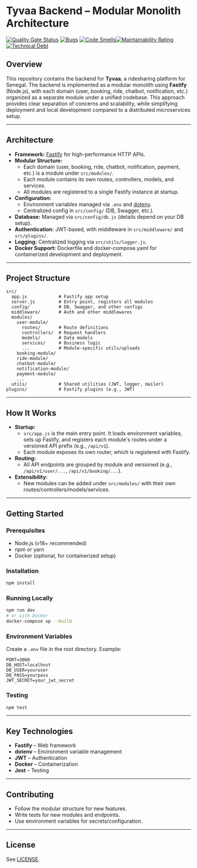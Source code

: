 # Tyvaa Backend – Modular Monolith Architecture

[![Quality Gate Status](https://sonarcloud.io/api/project_badges/measure?project=TyvaaServices_tyvaa-backend&metric=alert_status&token=20e96f50fb626ffe0d4642e94c92d998de83b4a8)](https://sonarcloud.io/summary/new_code?id=TyvaaServices_tyvaa-backend)
[![Bugs](https://sonarcloud.io/api/project_badges/measure?project=TyvaaServices_tyvaa-backend&metric=bugs&token=20e96f50fb626ffe0d4642e94c92d998de83b4a8)](https://sonarcloud.io/summary/new_code?id=TyvaaServices_tyvaa-backend)
[![Code Smells](https://sonarcloud.io/api/project_badges/measure?project=TyvaaServices_tyvaa-backend&metric=code_smells&token=20e96f50fb626ffe0d4642e94c92d998de83b4a8)](https://sonarcloud.io/summary/new_code?id=TyvaaServices_tyvaa-backend)[![Maintainability Rating](https://sonarcloud.io/api/project_badges/measure?project=TyvaaServices_tyvaa-backend&metric=sqale_rating&token=267c4b6405798133f0059b7d78abe552e9949afa)](https://sonarcloud.io/summary/new_code?id=TyvaaServices_tyvaa-backend)
[![Technical Debt](https://sonarcloud.io/api/project_badges/measure?project=TyvaaServices_tyvaa-backend&metric=sqale_index&token=267c4b6405798133f0059b7d78abe552e9949afa)](https://sonarcloud.io/summary/new_code?id=TyvaaServices_tyvaa-backend)

[//]: # ([![Security Rating]&#40;https://sonarcloud.io/api/project_badges/measure?project=TyvaaServices_tyvaa-backend&metric=security_rating&token=267c4b6405798133f0059b7d78abe552e9949afa&#41;]&#40;https://sonarcloud.io/summary/new_code?id=TyvaaServices_tyvaa-backend&#41;)
[//]: # ([![Vulnerabilities]&#40;https://sonarcloud.io/api/project_badges/measure?project=TyvaaServices_tyvaa-backend&metric=vulnerabilities&token=267c4b6405798133f0059b7d78abe552e9949afa&#41;]&#40;https://sonarcloud.io/summary/new_code?id=TyvaaServices_tyvaa-backend&#41;)
## Overview
This repository contains the backend for **Tyvaa**, a ridesharing platform for Senegal. The backend is implemented as a modular monolith using **Fastify** (Node.js), with each domain (user, booking, ride, chatbot, notification, etc.) organized as a separate module under a unified codebase. This approach provides clear separation of concerns and scalability, while simplifying deployment and local development compared to a distributed microservices setup.

---

## Architecture
- **Framework:** [Fastify](https://www.fastify.io/) for high-performance HTTP APIs.
- **Modular Structure:**
  - Each domain (user, booking, ride, chatbot, notification, payment, etc.) is a module under `src/modules/`.
  - Each module contains its own routes, controllers, models, and services.
  - All modules are registered to a single Fastify instance at startup.
- **Configuration:**
  - Environment variables managed via `.env` and [dotenv](https://www.npmjs.com/package/dotenv).
  - Centralized config in `src/config/` (DB, Swagger, etc.).
- **Database:** Managed via `src/config/db.js` (details depend on your DB setup).
- **Authentication:** JWT-based, with middleware in `src/middleware/` and `src/plugins/`.
- **Logging:** Centralized logging via `src/utils/logger.js`.
- **Docker Support:** Dockerfile and docker-compose.yaml for containerized development and deployment.

---

## Project Structure
```
src/
  app.js            # Fastify app setup
  server.js         # Entry point, registers all modules
  config/           # DB, Swagger, and other configs
  middleware/       # Auth and other middlewares
  modules/
    user-module/
      routes/       # Route definitions
      controllers/  # Request handlers
      models/       # Data models
      services/     # Business logic
      ...           # Module-specific utils/uploads
    booking-module/
    ride-module/
    chatbot-module/
    notification-module/
    payment-module/
    ...
  utils/            # Shared utilities (JWT, logger, mailer)
plugins/            # Fastify plugins (e.g., JWT)
```

---

## How It Works
- **Startup:**
  - `src/app.js` is the main entry point. It loads environment variables, sets up Fastify, and registers each module's routes under a versioned API prefix (e.g., `/api/v1`).
  - Each module exposes its own router, which is registered with Fastify.
- **Routing:**
  - All API endpoints are grouped by module and versioned (e.g., `/api/v1/user/...`, `/api/v1/booking/...`).
- **Extensibility:**
  - New modules can be added under `src/modules/` with their own routes/controllers/models/services.

---

## Getting Started
### Prerequisites
- Node.js (v18+ recommended)
- npm or yarn
- Docker (optional, for containerized setup)

### Installation
```bash
npm install
```

### Running Locally
```bash
npm run dev
# or with Docker
docker-compose up --build
```

### Environment Variables
Create a `.env` file in the root directory. Example:
```
PORT=3000
DB_HOST=localhost
DB_USER=youruser
DB_PASS=yourpass
JWT_SECRET=your_jwt_secret
```

### Testing
```bash
npm test
```

---

## Key Technologies
- **Fastify** – Web framework
- **dotenv** – Environment variable management
- **JWT** – Authentication
- **Docker** – Containerization
- **Jest** – Testing

---

## Contributing
- Follow the modular structure for new features.
- Write tests for new modules and endpoints.
- Use environment variables for secrets/configuration.

---

## License
See [LICENSE](./LICENSE).
